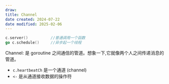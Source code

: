 ```yaml
---
draw:
title: Channel
date created: 2024-07-22
date modified: 2025-02-06
---
```


```go
c.server()          //普通调用一个函数
go c.schedule()     //异步起一个线程
```

Channel: 是 goroutine 之间通信的管道。想象一下,它就像两个人之间传递消息的管道。

- `c.heartbeatCh` 是一个通道 (channel)
- `<-` 是从通道接收数据的操作符
